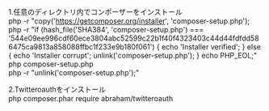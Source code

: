 
1.任意のディレクトリ内でコンポーザーをインストール<br>
  php -r "copy('https://getcomposer.org/installer', 'composer-setup.php');<br>
  php -r "if (hash_file('SHA384', 'composer-setup.php') === '544e09ee996cdf60ece3804abc52599c22b1f40f4323403c44d44fdfdd586475ca9813a858088ffbc1f233e9b180f061') { echo 'Installer verified'; } else { echo 'Installer corrupt'; unlink('composer-setup.php'); } echo PHP_EOL;"<br>
  php composer-setup.php<br>
  php -r "unlink('composer-setup.php');"<br>

2.Twitteroauthをインストール<br>
  php composer.phar require abraham/twitteroauth
